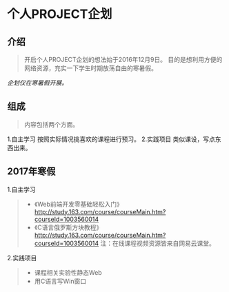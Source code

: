 # 个人PROJECT企划

## 介绍
> 开启个人PROJECT企划的想法始于2016年12月9日。
目的是想利用方便的网络资源，充实一下学生时期放荡自由的寒暑假。

_企划仅在寒暑假开展。_

## 组成
> 内容包括两个方面。

1.自主学习
按照实际情况挑喜欢的课程进行预习。
2.实践项目
类似课设，写点东西出来。


## 2017年寒假
1.自主学习
> * 《Web前端开发零基础轻松入门》http://study.163.com/course/courseMain.htm?courseId=1003560014
> * 《C语言俄罗斯方块教程》http://study.163.com/course/courseMain.htm?courseId=1003560014
> 注：在线课程视频资源皆来自网易云课堂。

2.实践项目
> * 课程相关实验性静态Web
> * 用C语言写Win窗口
